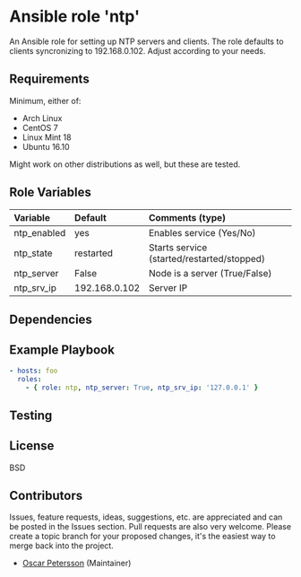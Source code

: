 # Ansible role 'ntp'

An Ansible role for setting up NTP servers and clients. The role defaults to clients syncronizing to 192.168.0.102. Adjust according to your needs.

## Requirements
Minimum, either of:
- Arch Linux
- CentOS 7
- Linux Mint 18
- Ubuntu 16.10

Might work on other distributions as well, but these are tested.

## Role Variables
| Variable                      | Default                          | Comments (type)  |
| :---                          | :---                             | :---             |
| ntp_enabled                   | yes                              | Enables service (Yes/No)|
| ntp_state                     | restarted                          | Starts service (started/restarted/stopped) |
| ntp_server                    | False                            | Node is a server (True/False)|
| ntp_srv_ip  | 192.168.0.102 | Server IP |

## Dependencies

## Example Playbook
```Yaml
- hosts: foo
  roles:
    - { role: ntp, ntp_server: True, ntp_srv_ip: '127.0.0.1' }
```

## Testing

## License

BSD

## Contributors

Issues, feature requests, ideas, suggestions, etc. are appreciated and can be posted in the Issues section. Pull requests are also very welcome. Please create a topic branch for your proposed changes, it's the easiest way to merge back into the project.

- [Oscar Petersson](https://giithub.com/oscpe262/) (Maintainer)
